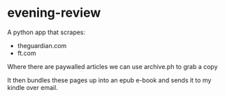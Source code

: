 # evening-review

A python app that scrapes:
  - theguardian.com
  - ft.com

Where there are paywalled articles we can use archive.ph to grab a copy

It then bundles these pages up into an epub e-book and sends it to
my kindle over email.

